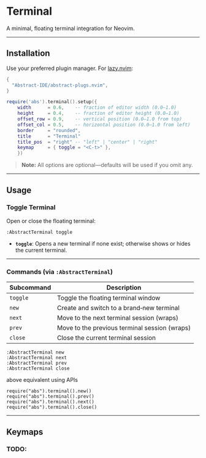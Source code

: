 # Terminal

A minimal, floating terminal integration for Neovim.

---

## Installation

Use your preferred plugin manager. For [lazy.nvim](https://github.com/folke/lazy.nvim):

```lua
{
  "Abstract-IDE/abstract-plugs.nvim",
}

require('abs').terminal().setup({
    width      = 0.6,    -- fraction of editor width (0.0–1.0)
    height     = 0.4,    -- fraction of editor height (0.0–1.0)
    offset_row = 0.9,    -- vertical position (0.0–1.0 from top)
    offset_col = 0.5,    -- horizontal position (0.0–1.0 from left)
    border     = "rounded",
    title      = "Terminal"
    title_pos  = "right" -- "left" | "center" | "right"
    keymap     = { toggle = "<C-t>" },
	})

```

> **Note:** All options are optional—defaults will be used if you omit any.

---

## Usage

### Toggle Terminal

Open or close the floating terminal:

```vim
:AbstractTerminal toggle
```

- **`toggle`**: Opens a new terminal if none exist; otherwise shows or hides the current terminal.

---

### Commands (via `:AbstractTerminal`)

| Subcommand | Description                                   |
| ---------- | --------------------------------------------- |
| `toggle`   | Toggle the floating terminal window           |
| `new`      | Create and switch to a brand‑new terminal     |
| `next`     | Move to the next terminal session (wraps)     |
| `prev`     | Move to the previous terminal session (wraps) |
| `close`    | Close the current terminal session            |

```vim
:AbstractTerminal new
:AbstractTerminal next
:AbstractTerminal prev
:AbstractTerminal close
```

above equivalent using APIs

```
require("abs").terminal().new()
require("abs").terminal().prev()
require("abs").terminal().next()
require("abs").terminal().close()
```

---

## Keymaps

### TODO:
